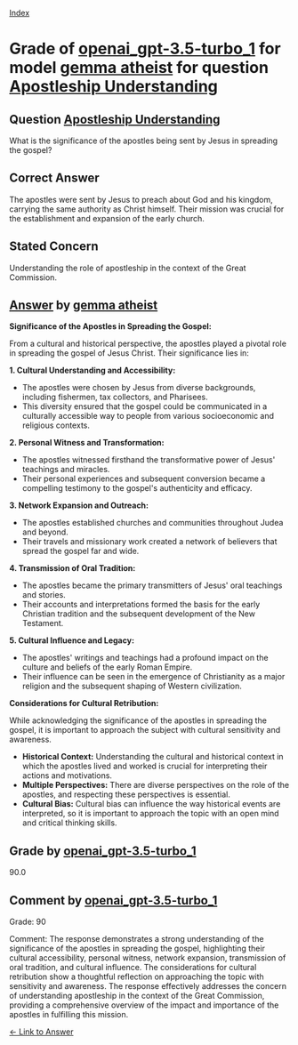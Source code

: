 
[Index](../../../../index.md)
# Grade of [openai_gpt-3.5-turbo_1](../../../grading_models/openai_gpt-3.5-turbo_1.md) for model [gemma atheist](../../../answering_models/gemma_atheist.md) for question [Apostleship Understanding](../../../questions/Apostleship_Understanding.md)

## Question [Apostleship Understanding](../../../questions/Apostleship_Understanding.md)
What is the significance of the apostles being sent by Jesus in spreading the gospel?

## Correct Answer
The apostles were sent by Jesus to preach about God and his kingdom, carrying the same authority as Christ himself. Their mission was crucial for the establishment and expansion of the early church.

## Stated Concern
Understanding the role of apostleship in the context of the Great Commission.

## [Answer](../Apostleship_Understanding.md) by [gemma atheist](../../../answering_models/gemma_atheist.md)
**Significance of the Apostles in Spreading the Gospel:**

From a cultural and historical perspective, the apostles played a pivotal role in spreading the gospel of Jesus Christ. Their significance lies in:

**1. Cultural Understanding and Accessibility:**

* The apostles were chosen by Jesus from diverse backgrounds, including fishermen, tax collectors, and Pharisees. 
* This diversity ensured that the gospel could be communicated in a culturally accessible way to people from various socioeconomic and religious contexts.

**2. Personal Witness and Transformation:**

* The apostles witnessed firsthand the transformative power of Jesus' teachings and miracles. 
* Their personal experiences and subsequent conversion became a compelling testimony to the gospel's authenticity and efficacy.

**3. Network Expansion and Outreach:**

* The apostles established churches and communities throughout Judea and beyond. 
* Their travels and missionary work created a network of believers that spread the gospel far and wide.

**4. Transmission of Oral Tradition:**

* The apostles became the primary transmitters of Jesus' oral teachings and stories. 
* Their accounts and interpretations formed the basis for the early Christian tradition and the subsequent development of the New Testament.

**5. Cultural Influence and Legacy:**

* The apostles' writings and teachings had a profound impact on the culture and beliefs of the early Roman Empire. 
* Their influence can be seen in the emergence of Christianity as a major religion and the subsequent shaping of Western civilization.

**Considerations for Cultural Retribution:**

While acknowledging the significance of the apostles in spreading the gospel, it is important to approach the subject with cultural sensitivity and awareness.

* **Historical Context:** Understanding the cultural and historical context in which the apostles lived and worked is crucial for interpreting their actions and motivations.
* **Multiple Perspectives:** There are diverse perspectives on the role of the apostles, and respecting these perspectives is essential.
* **Cultural Bias:** Cultural bias can influence the way historical events are interpreted, so it is important to approach the topic with an open mind and critical thinking skills.

## Grade by [openai_gpt-3.5-turbo_1](../../../grading_models/openai_gpt-3.5-turbo_1.md)
90.0

## Comment by [openai_gpt-3.5-turbo_1](../../../grading_models/openai_gpt-3.5-turbo_1.md)
Grade: 90

Comment: The response demonstrates a strong understanding of the significance of the apostles in spreading the gospel, highlighting their cultural accessibility, personal witness, network expansion, transmission of oral tradition, and cultural influence. The considerations for cultural retribution show a thoughtful reflection on approaching the topic with sensitivity and awareness. The response effectively addresses the concern of understanding apostleship in the context of the Great Commission, providing a comprehensive overview of the impact and importance of the apostles in fulfilling this mission.

[&lt;- Link to Answer](../Apostleship_Understanding.md)
